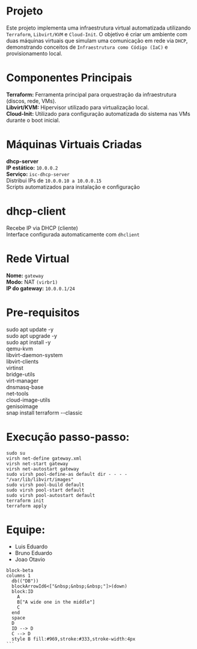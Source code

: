 # Projeto 

Este projeto implementa uma infraestrutura virtual automatizada utilizando ```Terraform```, ```Libvirt/KVM``` e ```Cloud-Init```. O objetivo é criar um ambiente com duas máquinas virtuais que simulam uma comunicação em rede via ```DHCP```, demonstrando conceitos de ```Infraestrutura como Código (IaC)``` e provisionamento local.

# Componentes Principais
**Terraform:** Ferramenta principal para orquestração da infraestrutura (discos, rede, VMs).\
**Libvirt/KVM:** Hipervisor utilizado para virtualização local.\
**Cloud-Init:** Utilizado para configuração automatizada do sistema nas VMs durante o boot inicial.

# Máquinas Virtuais Criadas
**dhcp-server**\
**IP estático:** ```10.0.0.2 ```\
**Serviço:** ```isc-dhcp-server```\
Distribui IPs de ```10.0.0.10 a 10.0.0.15```\
Scripts automatizados para instalação e configuração

# dhcp-client
Recebe IP via DHCP (cliente)\
Interface configurada automaticamente com ```dhclient```

# Rede Virtual
**Nome:** ```gateway```\
**Modo:** NAT ```(virbr1)```\
**IP do gateway:** ```10.0.0.1/24```
  
# Pre-requisitos

sudo apt update -y \
sudo apt upgrade -y \
  sudo apt install -y \
  qemu-kvm \
  libvirt-daemon-system \
  libvirt-clients \
  virtinst \
  bridge-utils \
  virt-manager \
  dnsmasq-base \
  net-tools \
  cloud-image-utils \
  genisoimage\
snap install terraform --classic

# Execução passo-passo:
```
sudo su
virsh net-define gateway.xml
virsh net-start gateway
virsh net-autostart gateway
sudo virsh pool-define-as default dir - - - - "/var/lib/libvirt/images"
sudo virsh pool-build default
sudo virsh pool-start default
sudo virsh pool-autostart default
terraform init
terraform apply
```

# Equipe:
- Luis Eduardo
- Bruno Eduardo
- Joao Otavio

````mermaid
block-beta
columns 1
  db(("DB"))
  blockArrowId6<["&nbsp;&nbsp;&nbsp;"]>(down)
  block:ID
    A
    B["A wide one in the middle"]
    C
  end
  space
  D
  ID --> D
  C --> D
  style B fill:#969,stroke:#333,stroke-width:4px
```
